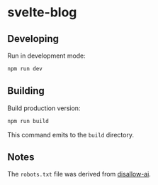 # svelte-blog

## Developing

Run in development mode:

```bash
npm run dev
```

## Building

Build production version:

```bash
npm run build
```

This command emits to the `build` directory.

## Notes

The `robots.txt` file was derived from [disallow-ai][disallow-ai].

[disallow-ai]: https://github.com/dmitrizzle/disallow-ai
